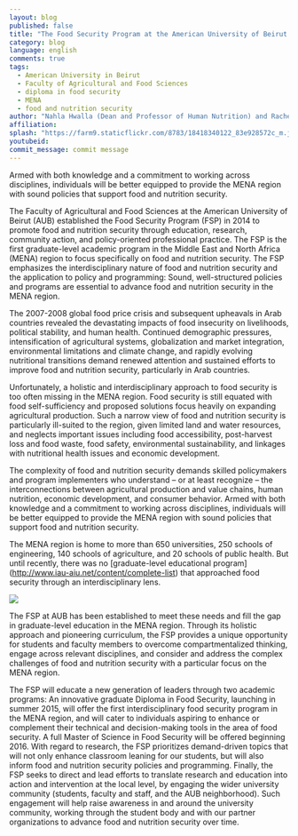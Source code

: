 ```yaml
---
layout: blog
published: false
title: "The Food Security Program at the American University of Beirut: An Interdisciplinary Approach"
category: blog
language: english
comments: true
tags: 
  - American University in Beirut
  - Faculty of Agricultural and Food Sciences
  - diploma in food security
  - MENA
  - food and nutrition security
author: "Nahla Hwalla (Dean and Professor of Human Nutrition) and Rachel Bahn (Coordinator of Food Security Program) – Faculty of Agricultural and Food Sciences, American University of Beirut"
affiliation: 
splash: "https://farm9.staticflickr.com/8783/18418340122_83e928572c_m.jpg"
youtubeid: 
commit_message: commit message
---
```

Armed with both knowledge and a commitment to working across disciplines, individuals will be better equipped to provide the MENA region with sound policies that support food and nutrition security. 
<!-- more -->




The Faculty of Agricultural and Food Sciences at the American University of Beirut (AUB) established the Food Security Program (FSP) in 2014 to promote food and nutrition security through education, research, community action, and policy-oriented professional practice. The FSP is the first graduate-level academic program in the Middle East and North Africa (MENA) region to focus specifically on food and nutrition security. The FSP emphasizes the interdisciplinary nature of food and nutrition security and the application to policy and programming: Sound, well-structured policies and programs are essential to advance food and nutrition security in the MENA region. 

The 2007-2008 global food price crisis and subsequent upheavals in Arab countries revealed the devastating impacts of food insecurity on livelihoods, political stability, and human health. Continued demographic pressures, intensification of agricultural systems, globalization and market integration, environmental limitations and climate change, and rapidly evolving nutritional transitions demand renewed attention and sustained efforts to improve food and nutrition security, particularly in Arab countries. 

Unfortunately, a holistic and interdisciplinary approach to food security is too often missing in the MENA region. Food security is still equated with food self-sufficiency and proposed solutions focus heavily on expanding agricultural production. Such a narrow view of food and nutrition security is particularly ill-suited to the region, given limited land and water resources, and neglects important issues including food accessibility, post-harvest loss and food waste, food safety, environmental sustainability, and linkages with nutritional health issues and economic development. 

The complexity of food and nutrition security demands skilled policymakers and program implementers who understand – or at least recognize – the interconnections between agricultural production and value chains, human nutrition, economic development, and consumer behavior. Armed with both knowledge and a commitment to working across disciplines, individuals will be better equipped to provide the MENA region with sound policies that support food and nutrition security. 

The MENA region is home to more than 650 universities, 250 schools of engineering, 140 schools of agriculture, and 20 schools of public health. But until recently, there was no [graduate-level educational program] (http://www.iau-aiu.net/content/complete-list) that approached food security through an interdisciplinary lens. 

![](https://farm9.staticflickr.com/8765/18235788500_936bc7b771.jpg)

The FSP at AUB has been established to meet these needs and fill the gap in graduate-level education in the MENA region. Through its holistic approach and pioneering curriculum, the FSP provides a unique opportunity for students and faculty members to overcome compartmentalized thinking, engage across relevant disciplines, and consider and address the complex challenges of food and nutrition security with a particular focus on the MENA region. 

The FSP will educate a new generation of leaders through two academic programs: An innovative graduate Diploma in Food Security, launching in summer 2015, will offer the first interdisciplinary food security program in the MENA region, and will cater to individuals aspiring to enhance or complement their technical and decision-making tools in the area of food security. A full Master of Science in Food Security will be offered beginning 2016. With regard to research, the FSP prioritizes demand-driven topics that will not only enhance classroom leaning for our students, but will also inform food and nutrition security policies and programming. Finally, the FSP seeks to direct and lead efforts to translate research and education into action and intervention at the local level, by engaging the wider university community (students, faculty and staff, and the AUB neighborhood). Such engagement will help raise awareness in and around the university community, working through the student body and with our partner organizations to advance food and nutrition security over time.